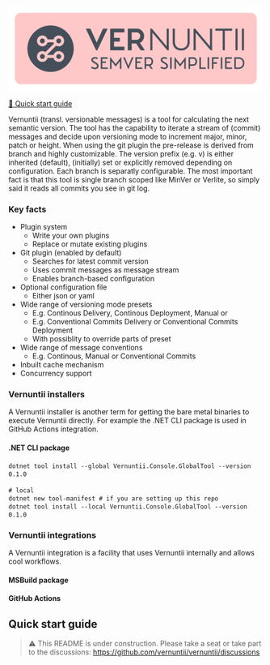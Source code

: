 ![Vernuntii Logo](res/logo.svg)
<!-- [![Nuget](https://img.shields.io/nuget/v/Vernuntii)][NuGet Package] -->

[:running: Quick start guide](#quick-start-guide) &nbsp; 
<!-- | &nbsp; [:package: NuGet Package][NuGet Package] -->

Vernuntii (transl. versionable messages) is a tool for calculating the next semantic version. The tool has the capability to iterate a stream of (commit) messages and decide upon versioning mode to increment major, minor, patch or height. When using the git plugin the pre-release is derived from branch and highly customizable. The version prefix (e.g. v) is either inherited (default), (initially) set or explicitly removed depending on configuration. Each branch is separatly configurable. The most important fact is that this tool is single branch scoped like MinVer or Verlite, so simply said it reads all commits you see in git log.

### Key facts

- Plugin system
  - Write your own plugins
  - Replace or mutate existing plugins
- Git plugin (enabled by default)
  - Searches for latest commit version
  - Uses commit messages as message stream
  - Enables branch-based configuration
- Optional configuration file
  - Either json or yaml
- Wide range of versioning mode presets
  - E.g. Continous Delivery, Continous Deployment, Manual or
  - E.g. Conventional Commits Delivery or Conventional Commits Deployment
  - With possiblity to override parts of preset
- Wide range of message conventions
  - E.g. Continous, Manual or Conventional Commits
- Inbuilt cache mechanism
- Concurrency support
  
### Vernuntii installers

A Vernuntii installer is another term for getting the bare metal binaries to execute Vernuntii directly. For example the .NET CLI package is used in GitHub Actions integration.

#### .NET CLI package

```
dotnet tool install --global Vernuntii.Console.GlobalTool --version 0.1.0

# local
dotnet new tool-manifest # if you are setting up this repo
dotnet tool install --local Vernuntii.Console.GlobalTool --version 0.1.0
```

### Vernuntii integrations

A Vernuntii integration is a facility that uses Vernuntii internally and allows cool workflows.

#### MSBuild package

#### GitHub Actions

## Quick start guide

> :warning: This README is under construction. Please take a seat or take part to the discussions: https://github.com/vernuntii/vernuntii/discussions

<!-- # Command-line interface

Vernuntii provides a console application for outputting the next semantic version of a branch on basis of a message convention like Conventional Commits. -->

<!-- [:package: Download .NET CLI][NuGet Package .NET CLI] &nbsp; | &nbsp; [:package: GitHub Actions][GitHub Actions] -->

[NuGet Package]: https://www.nuget.org/packages/Vernuntii
[NuGet Package .NET CLI]: https://www.nuget.org/packages/GitVersion.Tool/#dotnet-cli-local
[GitHub Actions]: https://github.com/vernuntii/actions
